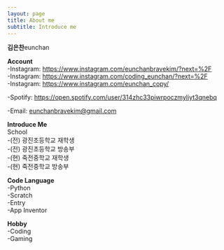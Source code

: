 ```yaml
---
layout: page
title: About me
subtitle: Introduce me
---
```


**김은찬**eunchan  
  
**Account**  
-Instagram: https://www.instagram.com/eunchanbravekim/?next=%2F  
-Instagram: https://www.instagram.com/coding_eunchan/?next=%2F  
-Instagram: https://www.instagram.com/eunchan_copy/  
  
-Spotify: https://open.spotify.com/user/314zhc33piwrpoczmyliyt3qnebq  
  
-Email: eunchanbravekim@gmail.com  

**Introduce Me**  
School  
-(전) 광진초등학교 재학생  
-(전) 광진초등학교 방송부  
-(현) 죽전중학교 재학생  
-(현) 죽전중학교 방송부  
  
**Code Language**  
-Python  
-Scratch  
-Entry  
-App Inventor  
  
**Hobby**  
-Coding  
-Gaming  

